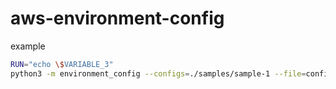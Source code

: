 # aws-environment-config


example
```bash
RUN="echo \$VARIABLE_3"
python3 -m environment_config --configs=./samples/sample-1 --file=config --environment=dev
```